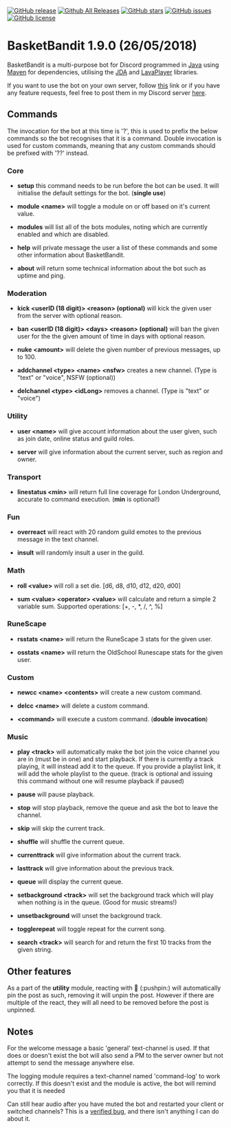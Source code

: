 [![GitHub release](https://img.shields.io/github/release/Galaxiosaurus/BasketBandit-Java.svg)](https://github.com/Galaxiosaurus/BasketBandit-Java)
[![Github All Releases](https://img.shields.io/github/downloads/Galaxiosaurus/BasketBandit-Java/total.svg)](https://github.com/Galaxiosaurus/BasketBandit-Java)
[![GitHub stars](https://img.shields.io/github/stars/Galaxiosaurus/BasketBandit-Java.svg)](https://github.com/Galaxiosaurus/BasketBandit-Java/stargazers)
[![GitHub issues](https://img.shields.io/github/issues/Galaxiosaurus/BasketBandit-Java.svg)](https://github.com/Galaxiosaurus/BasketBandit-Java/issues)
[![GitHub license](https://img.shields.io/github/license/Galaxiosaurus/BasketBandit-Java.svg)](https://github.com/Galaxiosaurus/BasketBandit-Java/blob/master/LICENSE)

# BasketBandit 1.9.0 (26/05/2018) 

BasketBandit is a multi-purpose bot for Discord programmed in [Java](https://www.oracle.com/uk/java/index.html) using [Maven](https://maven.apache.org/) for dependencies, utilising the [JDA](https://github.com/DV8FromTheWorld/JDA) and [LavaPlayer](https://github.com/sedmelluq/lavaplayer) libraries.

If you want to use the bot on your own server, follow [this](https://discordapp.com/oauth2/authorize?client_id=420682957007880223&permissions=8&scope=bot) link or if you have any feature requests, feel free to post them in my Discord server [here](https://discord.gg/QcwghsA).

## Commands

The invocation for the bot at this time is '?', this is used to prefix the below commands so the bot recognises that it is a command. Double invocation is used for custom commands, meaning that any custom commands should be prefixed with '??' instead.

### Core

- __setup__ this command needs to be run before the bot can be used. It will initialise the default settings for the bot. (__single use__)

- __module \<name\>__ will toggle a module on or off based on it's current value.

- __modules__ will list all of the bots modules, noting which are currently enabled and which are disabled. 

- __help__ will private message the user a list of these commands and some other information about BasketBandit.

- __about__ will return some technical information about the bot such as uptime and ping.

### Moderation

- __kick \<userID (18 digit)\> \<reason\> (optional)__ will kick the given user from the server with optional reason.

- __ban \<userID (18 digit)\> \<days\> \<reason\> (optional)__ will ban the given user for the the given amount of time in days with optional reason.

- __nuke \<amount\>__ will delete the given number of previous messages, up to 100.

- __addchannel \<type\> \<name\> \<nsfw\>__ creates a new channel. (Type is "text" or "voice", NSFW (optional))

- __delchannel \<type\> \<idLong\>__ removes a channel. (Type is "text" or "voice")

### Utility

- __user \<name\>__ will give account information about the user given, such as join date, online status and guild roles. 

- __server__ will give information about the current server, such as region and owner.

### Transport

- __linestatus \<min\>__ will return full line coverage for London Underground, accurate to command execution. (__min__ is optional!)

### Fun

- __overreact__ will react with 20 random guild emotes to the previous message in the text channel.

- __insult__ will randomly insult a user in the guild.

### Math

- __roll \<value\>__ will roll a set die. [d6, d8, d10, d12, d20, d00] 

- __sum \<value\> \<operator\> \<value\>__ will calculate and return a simple 2 variable sum. Supported operations: [+, -, *, /, ^, %]

### RuneScape

- __rsstats \<name\>__ will return the RuneScape 3 stats for the given user.

- __osstats \<name\>__ will return the OldSchool Runescape stats for the given user.

### Custom

- __newcc \<name\> \<contents\>__ will create a new custom command.

- __delcc \<name\>__ will delete a custom command.

- __\<command\>__ will execute a custom command. (__double invocation__)

### Music

- __play \<track\>__ will automatically make the bot join the voice channel you are in (must be in one) and start playback. If there is currently a track playing, it will instead add it to the queue. If you provide a playlist link, it will add the whole playlist to the queue. (track is optional and issuing this command without one will resume playback if paused)

- __pause__ will pause playback.

- __stop__ will stop playback, remove the queue and ask the bot to leave the channel.

- __skip__ will skip the current track.

- __shuffle__ will shuffle the current queue.

- __currenttrack__ will give information about the current track.

- __lasttrack__ will give information about the previous track.

- __queue__ will display the current queue.

- __setbackground \<track\>__ will set the background track which will play when nothing is in the queue. (Good for music streams!)

- __unsetbackground__ will unset the background track.

- __togglerepeat__ will toggle repeat for the current song.

- __search \<track\>__ will search for and return the first 10 tracks from the given string.

## Other features

As a part of the __utility__ module, reacting with :pushpin: (\:pushpin\:) will automatically pin the post as such, removing it will unpin the post. However if there are multiple of the react, they will all need to be removed before the post is unpinned.

## Notes

For the welcome message a basic 'general' text-channel is used. If that does or doesn't exist the bot will also send a PM to the server owner but not attempt to send the message anywhere else.

The logging module requires a text-channel named 'command-log' to work correctly. If this doesn't exist and the module is active, the bot will remind you that it is needed

Can still hear audio after you have muted the bot and restarted your client or switched channels? This is a [verified bug](https://trello.com/c/UkNEavqc), and there isn't anything I can do about it.
